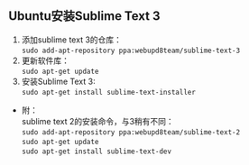 ## Ubuntu安装Sublime Text 3  
1. 添加sublime text 3的仓库：  
`sudo add-apt-repository ppa:webupd8team/sublime-text-3`  
2. 更新软件库：  
`sudo apt-get update`  
3. 安装Sublime Text 3:  
`sudo apt-get install sublime-text-installer`  
- 附：  
sublime text 2的安装命令，与3稍有不同：  
`sudo add-apt-repository ppa:webupd8team/sublime-text-2`  
`sudo apt-get update`  
`sudo apt-get install sublime-text-dev `  
![]()
